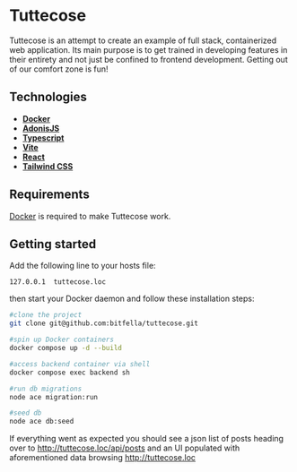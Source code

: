 # Tuttecose

Tuttecose is an attempt to create an example of full stack, containerized web application. Its main purpose is to get trained in developing features in their entirety and not just be confined to frontend development. Getting out of our comfort zone is fun!

## Technologies

- [**Docker**](https://www.docker.com/)
- [**AdonisJS**](https://adonisjs.com/)
- [**Typescript**](https://www.typescriptlang.org/)
- [**Vite**](https://vitejs.dev/)
- [**React**](https://react.dev/)
- [**Tailwind CSS**](https://tailwindcss.com/)

## Requirements

[Docker](https://www.docker.com/) is required to make Tuttecose work.

## Getting started

Add the following line to your hosts file:

```
127.0.0.1  tuttecose.loc
```

then start your Docker daemon and follow these installation steps:

```bash
#clone the project
git clone git@github.com:bitfella/tuttecose.git

#spin up Docker containers
docker compose up -d --build

#access backend container via shell
docker compose exec backend sh

#run db migrations
node ace migration:run

#seed db
node ace db:seed
```

If everything went as expected you should see a json list of posts heading over to http://tuttecose.loc/api/posts and an UI populated with aforementioned data browsing http://tuttecose.loc
